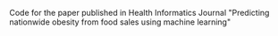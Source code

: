 Code for the paper published in Health Informatics Journal "Predicting nationwide obesity from
food sales using machine learning"
